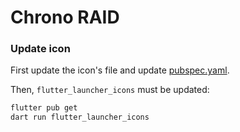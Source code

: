 # Chrono RAID

### Update icon

First update the icon's file and update [pubspec.yaml](./pubspec.yaml).

Then, `flutter_launcher_icons` must be updated:

```bash
flutter pub get
dart run flutter_launcher_icons
```
